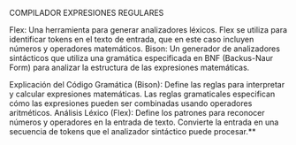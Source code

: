  COMPILADOR EXPRESIONES REGULARES 

Flex: Una herramienta para generar analizadores léxicos. Flex se utiliza para identificar tokens en el texto de entrada, que en este caso incluyen números y operadores matemáticos.
Bison: Un generador de analizadores sintácticos que utiliza una gramática especificada en BNF (Backus-Naur Form) para analizar la estructura de las expresiones matemáticas.

Explicación del Código
Gramática (Bison): Define las reglas para interpretar y calcular expresiones matemáticas. Las reglas gramaticales especifican cómo las expresiones pueden ser combinadas usando operadores aritméticos.
Análisis Léxico (Flex): Define los patrones para reconocer números y operadores en la entrada de texto. Convierte la entrada en una secuencia de tokens que el analizador sintáctico puede procesar.**
